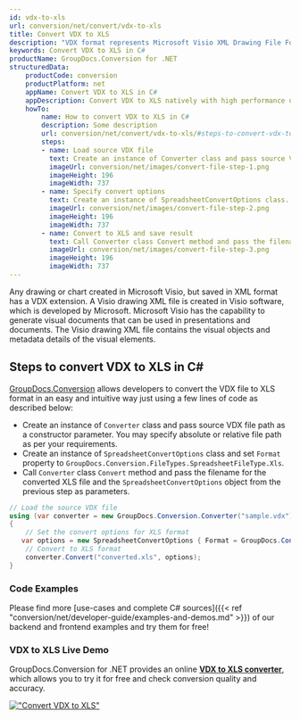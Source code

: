```yaml
---
id: vdx-to-xls
url: conversion/net/convert/vdx-to-xls
title: Convert VDX to XLS
description: "VDX format represents Microsoft Visio XML Drawing File Format with .vdx extension. Learn how to convert VDX to XLS file programmatically in C# language using GroupDocs.Conversion for .NET library."
keywords: Convert VDX to XLS in C#
productName: GroupDocs.Conversion for .NET
structuredData:
    productCode: conversion
    productPlatform: net
    appName: Convert VDX to XLS in C#
    appDescription: Convert VDX to XLS natively with high performance using C# language and server side GroupDocs.Conversion for .NET APIs, without the use of any software like Microsoft or Open Office.
    howTo:
        name: How to convert VDX to XLS in C# 
        description: Some description
        url: conversion/net/convert/vdx-to-xls/#steps-to-convert-vdx-to-xls-in-c
        steps:
        - name: Load source VDX file 
          text: Create an instance of Converter class and pass source VDX file path as a constructor parameter. You may specify absolute or relative file path as per your requirements. 
          imageUrl: conversion/net/images/convert-file-step-1.png
          imageHeight: 196
          imageWidth: 737
        - name: Specify convert options 
          text: Create an instance of SpreadsheetConvertOptions class.
          imageUrl: conversion/net/images/convert-file-step-2.png
          imageHeight: 196
          imageWidth: 737
        - name: Convert to XLS and save result 
          text: Call Converter class Convert method and pass the filename for the converted HTML file and the SpreadsheetConvertOptions object from the previous step as parameters.
          imageUrl: conversion/net/images/convert-file-step-3.png
          imageHeight: 196
          imageWidth: 737
---
```


Any drawing or chart created in Microsoft Visio, but saved in XML format has a VDX extension. A Visio drawing XML file is created in Visio software, which is developed by Microsoft. Microsoft Visio has the capability to generate visual documents that can be used in presentations and documents. The Visio drawing XML file contains the visual objects and metadata details of the visual elements.

## Steps to convert VDX to XLS in C#

[GroupDocs.Conversion](https://products.groupdocs.com/conversion/net) allows developers to convert the VDX file to XLS format in an easy and intuitive way just using a few lines of code as described below:

* Create an instance of `Converter` class and pass source VDX file path as a constructor parameter. You may specify absolute or relative file path as per your requirements. 
* Create an instance of `SpreadsheetConvertOptions` class and set `Format` property to `GroupDocs.Conversion.FileTypes.SpreadsheetFileType.Xls`.
* Call `Converter` class `Convert` method and pass the filename for the converted XLS file and the `SpreadsheetConvertOptions` object from the previous step as parameters.

```csharp
// Load the source VDX file
using (var converter = new GroupDocs.Conversion.Converter("sample.vdx"))
{
    // Set the convert options for XLS format
   var options = new SpreadsheetConvertOptions { Format = GroupDocs.Conversion.FileTypes.SpreadsheetFileType.Xls };
    // Convert to XLS format
    converter.Convert("converted.xls", options);
}
```

### Code Examples

Please find more [use-cases and complete C# sources]({{< ref "conversion/net/developer-guide/examples-and-demos.md" >}}) of our backend and frontend examples and try them for free!

### VDX to XLS Live Demo

GroupDocs.Conversion for .NET provides an online [**VDX to XLS converter**](https://products.groupdocs.app/conversion/vdx-to-xls), which allows you to try it for free and check conversion quality and accuracy.

[!["Convert VDX to XLS"](conversion/net/images/convert-to-xls/convert-vdx-to-xls.png)](https://products.groupdocs.app/conversion/vdx-to-xls)